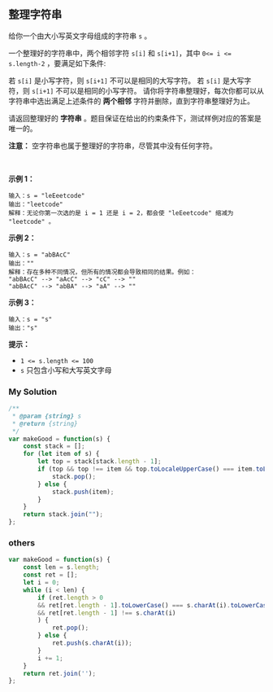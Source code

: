 ## 整理字符串

给你一个由大小写英文字母组成的字符串 `s` 。

一个整理好的字符串中，两个相邻字符 `s[i]` 和 `s[i+1]`，其中 `0<= i <= s.length-2` ，要满足如下条件:

若 `s[i]` 是小写字符，则 `s[i+1]` 不可以是相同的大写字符。
若 `s[i]` 是大写字符，则 `s[i+1]` 不可以是相同的小写字符。
请你将字符串整理好，每次你都可以从字符串中选出满足上述条件的 **两个相邻** 字符并删除，直到字符串整理好为止。

请返回整理好的 **字符串** 。题目保证在给出的约束条件下，测试样例对应的答案是唯一的。

**注意：** 空字符串也属于整理好的字符串，尽管其中没有任何字符。

 

**示例 1：**

    输入：s = "leEeetcode"
    输出："leetcode"
    解释：无论你第一次选的是 i = 1 还是 i = 2，都会使 "leEeetcode" 缩减为 "leetcode" 。

**示例 2：**

    输入：s = "abBAcC"
    输出：""
    解释：存在多种不同情况，但所有的情况都会导致相同的结果。例如：
    "abBAcC" --> "aAcC" --> "cC" --> ""
    "abBAcC" --> "abBA" --> "aA" --> ""

**示例 3：**

    输入：s = "s"
    输出："s"

**提示：**

- `1 <= s.length <= 100`
- `s` 只包含小写和大写英文字母

### My Solution

```javascript
/**
 * @param {string} s
 * @return {string}
 */
var makeGood = function(s) {
    const stack = [];
    for (let item of s) {
        let top = stack[stack.length - 1];
        if (top && top !== item && top.toLocaleUpperCase() === item.toLocaleUpperCase()) {
            stack.pop();
        } else {
            stack.push(item);
        }
    }
    return stack.join("");
};
```

### others

```javascript
var makeGood = function(s) {
    const len = s.length;
    const ret = [];
    let i = 0;
    while (i < len) {
        if (ret.length > 0
        && ret[ret.length - 1].toLowerCase() === s.charAt(i).toLowerCase()
        && ret[ret.length - 1] !== s.charAt(i)
        ) {
            ret.pop();
        } else {
            ret.push(s.charAt(i));
        }
        i += 1;
    }
    return ret.join('');
};
```
